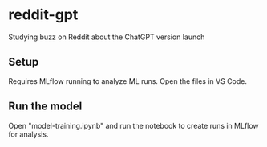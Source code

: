 # reddit-gpt
Studying buzz on Reddit about the ChatGPT version launch

## Setup

Requires MLflow running to analyze ML runs. Open the files in VS Code.

## Run the model

Open "model-training.ipynb" and run the notebook to create runs in MLflow for analysis.